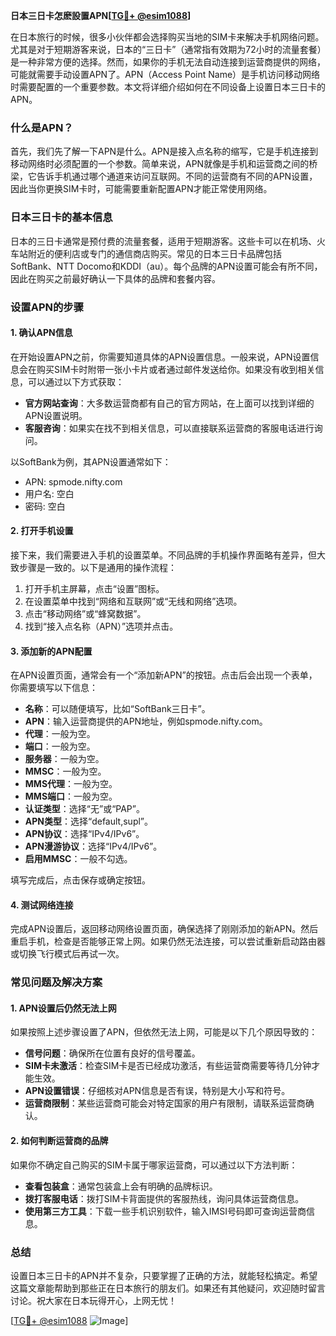 **日本三日卡怎麽設置APN[[TG💪+ @esim1088](https://t.me/s/esim1088)]**

在日本旅行的时候，很多小伙伴都会选择购买当地的SIM卡来解决手机网络问题。尤其是对于短期游客来说，日本的“三日卡”（通常指有效期为72小时的流量套餐）是一种非常方便的选择。然而，如果你的手机无法自动连接到运营商提供的网络，可能就需要手动设置APN了。APN（Access Point Name）是手机访问移动网络时需要配置的一个重要参数。本文将详细介绍如何在不同设备上设置日本三日卡的APN。

### 什么是APN？

首先，我们先了解一下APN是什么。APN是接入点名称的缩写，它是手机连接到移动网络时必须配置的一个参数。简单来说，APN就像是手机和运营商之间的桥梁，它告诉手机通过哪个通道来访问互联网。不同的运营商有不同的APN设置，因此当你更换SIM卡时，可能需要重新配置APN才能正常使用网络。

### 日本三日卡的基本信息

日本的三日卡通常是预付费的流量套餐，适用于短期游客。这些卡可以在机场、火车站附近的便利店或专门的通信商店购买。常见的日本三日卡品牌包括SoftBank、NTT Docomo和KDDI（au）。每个品牌的APN设置可能会有所不同，因此在购买之前最好确认一下具体的品牌和套餐内容。

### 设置APN的步骤

#### 1. 确认APN信息

在开始设置APN之前，你需要知道具体的APN设置信息。一般来说，APN设置信息会在购买SIM卡时附带一张小卡片或者通过邮件发送给你。如果没有收到相关信息，可以通过以下方式获取：

- **官方网站查询**：大多数运营商都有自己的官方网站，在上面可以找到详细的APN设置说明。
- **客服咨询**：如果实在找不到相关信息，可以直接联系运营商的客服电话进行询问。

以SoftBank为例，其APN设置通常如下：
- APN: spmode.nifty.com
- 用户名: 空白
- 密码: 空白

#### 2. 打开手机设置

接下来，我们需要进入手机的设置菜单。不同品牌的手机操作界面略有差异，但大致步骤是一致的。以下是通用的操作流程：

1. 打开手机主屏幕，点击“设置”图标。
2. 在设置菜单中找到“网络和互联网”或“无线和网络”选项。
3. 点击“移动网络”或“蜂窝数据”。
4. 找到“接入点名称（APN）”选项并点击。

#### 3. 添加新的APN配置

在APN设置页面，通常会有一个“添加新APN”的按钮。点击后会出现一个表单，你需要填写以下信息：

- **名称**：可以随便填写，比如“SoftBank三日卡”。
- **APN**：输入运营商提供的APN地址，例如spmode.nifty.com。
- **代理**：一般为空。
- **端口**：一般为空。
- **服务器**：一般为空。
- **MMSC**：一般为空。
- **MMS代理**：一般为空。
- **MMS端口**：一般为空。
- **认证类型**：选择“无”或“PAP”。
- **APN类型**：选择“default,supl”。
- **APN协议**：选择“IPv4/IPv6”。
- **APN漫游协议**：选择“IPv4/IPv6”。
- **启用MMSC**：一般不勾选。

填写完成后，点击保存或确定按钮。

#### 4. 测试网络连接

完成APN设置后，返回移动网络设置页面，确保选择了刚刚添加的新APN。然后重启手机，检查是否能够正常上网。如果仍然无法连接，可以尝试重新启动路由器或切换飞行模式后再试一次。

### 常见问题及解决方案

#### 1. APN设置后仍然无法上网

如果按照上述步骤设置了APN，但依然无法上网，可能是以下几个原因导致的：

- **信号问题**：确保所在位置有良好的信号覆盖。
- **SIM卡未激活**：检查SIM卡是否已经成功激活，有些运营商需要等待几分钟才能生效。
- **APN设置错误**：仔细核对APN信息是否有误，特别是大小写和符号。
- **运营商限制**：某些运营商可能会对特定国家的用户有限制，请联系运营商确认。

#### 2. 如何判断运营商的品牌

如果你不确定自己购买的SIM卡属于哪家运营商，可以通过以下方法判断：

- **查看包装盒**：通常包装盒上会有明确的品牌标识。
- **拨打客服电话**：拨打SIM卡背面提供的客服热线，询问具体运营商信息。
- **使用第三方工具**：下载一些手机识别软件，输入IMSI号码即可查询运营商信息。

### 总结

设置日本三日卡的APN并不复杂，只要掌握了正确的方法，就能轻松搞定。希望这篇文章能帮助到那些正在日本旅行的朋友们。如果还有其他疑问，欢迎随时留言讨论。祝大家在日本玩得开心，上网无忧！

[[TG💪+ @esim1088](https://t.me/s/esim1088) ![Image](https://i.postimg.cc/4NQfJmqS/Snipaste-2025-05-13-00-14-12.png)]